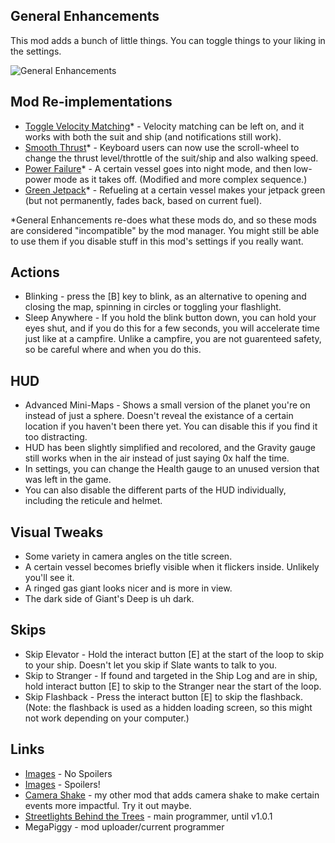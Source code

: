 ## General Enhancements
This mod adds a bunch of little things. You can toggle things to your liking in the settings.

![General Enhancements](https://raw.githubusercontent.com/MegaPiggy/SBtT.GeneralEnhancements/main/_ModThumbnail_GE_v4.png)

## Mod Re-implementations
- [Toggle Velocity Matching](https://outerwildsmods.com/mods/togglevelocitymatching/)* - Velocity matching can be left on, and it works with both the suit and ship (and notifications still work).
- [Smooth Thrust](https://outerwildsmods.com/mods/owsmooththrust/)* - Keyboard users can now use the scroll-wheel to change the thrust level/throttle of the suit/ship and also walking speed.
- [Power Failure](https://outerwildsmods.com/mods/powerfailure/)* - A certain vessel goes into night mode, and then low-power mode as it takes off. (Modified and more complex sequence.)
- [Green Jetpack](https://outerwildsmods.com/mods/greenjetpack/)* - Refueling at a certain vessel makes your jetpack green (but not permanently, fades back, based on current fuel).

*General Enhancements re-does what these mods do, and so these mods are considered "incompatible" by the mod manager.
You might still be able to use them if you disable stuff in this mod's settings if you really want.

## Actions
- Blinking - press the [B] key to blink, as an alternative to opening and closing the map, spinning in circles or toggling your flashlight.
- Sleep Anywhere - If you hold the blink button down, you can hold your eyes shut, and if you do this for a few seconds, you will accelerate time just like at a campfire. Unlike a campfire, you are not guarenteed safety, so be careful where and when you do this.

## HUD
- Advanced Mini-Maps - Shows a small version of the planet you're on instead of just a sphere. Doesn't reveal the existance of a certain location if you haven't been there yet. You can disable this if you find it too distracting.
- HUD has been slightly simplified and recolored, and the Gravity gauge still works when in the air instead of just saying 0x half the time.
- In settings, you can change the Health gauge to an unused version that was left in the game.
- You can also disable the different parts of the HUD individually, including the reticule and helmet.

## Visual Tweaks
- Some variety in camera angles on the title screen.
- A certain vessel becomes briefly visible when it flickers inside. Unlikely you'll see it.
- A ringed gas giant looks nicer and is more in view.
- The dark side of Giant's Deep is uh dark.

## Skips
- Skip Elevator - Hold the interact button [E] at the start of the loop to skip to your ship. Doesn't let you skip if Slate wants to talk to you.
- Skip to Stranger - If found and targeted in the Ship Log and are in ship, hold interact button [E] to skip to the Stranger near the start of the loop.
- Skip Flashback - Press the interact button [E] to skip the flashback. (Note: the flashback is used as a hidden loading screen, so this might not work depending on your computer.)

## Links
- [Images](https://imgur.com/a/GUV0ZOo) - No Spoilers
- [Images](https://imgur.com/a/TxW3zfD) - Spoilers!
- [Camera Shake](https://outerwildsmods.com/mods/camerashake/) - my other mod that adds camera shake to make certain events more impactful. Try it out maybe.
- [Streetlights Behind the Trees](https://www.youtube.com/@Sapphire12367) - main programmer, until v1.0.1
- MegaPiggy - mod uploader/current programmer
